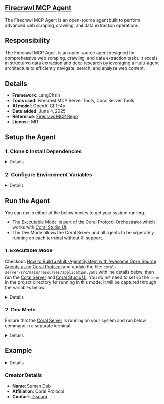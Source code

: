 ## [Firecrawl MCP Agent](https://github.com/Coral-Protocol/firecrawl-coral-agent.git)

The Firecrawl MCP Agent is an open-source agent built to perform advanced web scraping, crawling, and data extraction operations.

## Responsibility
The Firecrawl MCP Agent is an open-source agent designed for comprehensive web scraping, crawling, and data extraction tasks. It excels in structured data extraction and deep research by leveraging a multi-agent architecture to efficiently navigate, search, and analyze web content.


## Details
- **Framework**: LangChain
- **Tools used**: Firecrawl MCP Server Tools, Coral Server Tools
- **AI model**: OpenAI GPT-4o
- **Date added**: June 4, 2025
- **Reference**: [Firecrawl MCP Repo](https://github.com/mendableai/firecrawl)
- **License**: MIT

## Setup the Agent

### 1. Clone & Install Dependencies

<details>

Ensure that the [Coral Server](https://github.com/Coral-Protocol/coral-server) is running on your system. If you are trying to run Open Deep Research agent and require an input, you can either create your agent which communicates on the coral server or run and register the [Interface Agent](https://github.com/Coral-Protocol/Coral-Interface-Agent) on the Coral Server  


```bash
# In a new terminal clone the repository:
git clone https://github.com/Coral-Protocol/Coral-AciDevMCP-Agent

# Navigate to the project directory:
cd Coral-AciDevMCP-Agent

# Download and run the UV installer, setting the installation directory to the current one
curl -LsSf https://astral.sh/uv/install.sh | env UV_INSTALL_DIR=$(pwd) sh

# Create a virtual environment named `.venv` using UV
uv venv .venv

# Activate the virtual environment
source .venv/bin/activate

# install uv
pip install uv

# Install dependencies from `pyproject.toml` using `uv`:
uv sync
```

</details>

### 2. Configure Environment Variables

<details>

Get the API Key:
[OpenAI](https://platform.openai.com/api-keys) || 
[Github Token](https://github.com/settings/tokens)

```bash
# Create .env file in project root
cp -r .env_sample .env
```

Check if the .env file has correct URL for Coral Server and adjust the parameters accordingly.

</details>

## Run the Agent

You can run in either of the below modes to get your system running.  

- The Executable Model is part of the Coral Protocol Orchestrator which works with [Coral Studio UI](https://github.com/Coral-Protocol/coral-studio).  
- The Dev Mode allows the Coral Server and all agents to be seperately running on each terminal without UI support.  

### 1. Executable Mode

Checkout: [How to Build a Multi-Agent System with Awesome Open Source Agents using Coral Protocol](https://github.com/Coral-Protocol/existing-agent-sessions-tutorial-private-temp) and update the file: `coral-server/src/main/resources/application.yaml` with the details below, then run the [Coral Server](https://github.com/Coral-Protocol/coral-server) and [Coral Studio UI](https://github.com/Coral-Protocol/coral-studio). You do not need to set up the `.env` in the project directory for running in this mode; it will be captured through the variables below.

<details>

For Linux or MAC:

```bash
# PROJECT_DIR="/PATH/TO/YOUR/PROJECT"

applications:
  - id: "app"
    name: "Default Application"
    description: "Default application for testing"
    privacyKeys:
      - "default-key"
      - "public"
      - "priv"

registry:
  Aacidevmcp_agent:
    options:
      - name: "API_KEY"
        type: "string"
        description: "API key for the service"
      - name: "ACI_OWNER_ID"
        type: "string"
        description: "ACI OWNER IDfor the service"
      - name: "ACI_API_KEY"
        type: "string"
        description: "ACI API KEYfor the service"
    runtime:
      type: "executable"
      command: ["bash", "-c", "${PROJECT_DIR}/run_agent.sh main.py"]
      environment:
        - name: "API_KEY"
          from: "API_KEY"
        - name: "ACI_OWNER_ID"
          from: "ACI_OWNER_ID"
        - name: "ACI_API_KEY"
          from: "ACI_API_KEY"
        - name: "MODEL_NAME"
          value: "gpt-4.1"
        - name: "MODEL_PROVIDER"
          value: "openai"
        - name: "MODEL_TOKEN"
          value: "16000"
        - name: "MODEL_TEMPERATURE"
          value: "0.3"

```
For Windows, create a powershell command (run_agent.ps1) and run:

```bash
command: ["powershell","-ExecutionPolicy", "Bypass", "-File", "${PROJECT_DIR}/run_agent.ps1","main.py"]
```

</details>

### 2. Dev Mode

Ensure that the [Coral Server](https://github.com/Coral-Protocol/coral-server) is running on your system and run below command in a separate terminal.

<details>

```bash
# Run the agent using `uv`:
uv run python main.py
```

You can view the agents running in Dev Mode using the [Coral Studio UI](https://github.com/Coral-Protocol/coral-studio) by running it separately in a new terminal.

</details>


## Example

<details>

```bash
# Input:
can you ask aci dev to check my github- sd2879 and return me recent repository i made

#Output:
The GitHub repositories created by the user sd2879 are:

1. ai-taxi-stand - https://github.com/sd2879/ai-taxi-stand
2. archscan-mistral-ai - https://github.com/sd2879/archscan-mistral-ai
3. cad_pdf_extractror - https://github.com/sd2879/cad_pdf_extractror
4. docker-image-CI-CD - https://github.com/sd2879/docker-image-CI-CD
5. llama_scoutie_ai - https://github.com/sd2879/llama_scoutie_ai
6. mangalX - https://github.com/sd2879/mangalX
7. quant_track_crypto - https://github.com/sd2879/quant_track_crypto
8. rag_pipeline - https://github.com/sd2879/rag_pipeline
9. rooftop_solar_potential - https://github.com/sd2879/rooftop_solar_potential
10. rooftop_solar_potential_using_detectron2 - https://github.com/sd2879/rooftop_solar_potential_using_detectron2
11. sd2879 - https://github.com/sd2879/sd2879
12. test-repo - https://github.com/sd2879/test-repo

```

</details>

### Creator Details
- **Name**: Suman Deb
- **Affiliation**: Coral Protocol
- **Contact**: [Discord](https://discord.com/invite/Xjm892dtt3)

